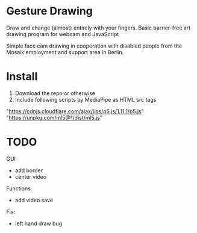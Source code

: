 # Gesture Drawing
 Draw and change (almost) entirely with your fingers. Basic barrier-free art drawing program for webcam and JavaScript

 Simple face cam drawing in cooperation with disabled people from the Mosaik employment and support area in Berlin. 

 # Install

 1. Download the repo or otherwise
 2. Include following scripts by MediaPipe as HTML src tags

"https://cdnjs.cloudflare.com/ajax/libs/p5.js/1.11.1/p5.js" \
"https://unpkg.com/ml5@1/dist/ml5.js"

 # TODO
 
GUI
- add border
- center video

Functions
- add video save

Fix:

- left hand draw bug